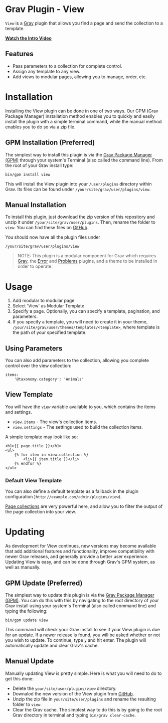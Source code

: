 # Grav Plugin - View

`View` is a [Grav](http://github.com/getgrav/grav) plugin that allows you find a page and send the collection to a template.

**[Watch the Intro Video](https://youtu.be/wy3OgNIddoc)**

## Features

* Pass parameters to a collection for complete control.
* Assign any template to any view.
* Add views to modular pages, allowing you to manage, order, etc.

# Installation

Installing the View plugin can be done in one of two ways. Our GPM (Grav Package Manager) installation method enables you to quickly and easily install the plugin with a simple terminal command, while the manual method enables you to do so via a zip file.

## GPM Installation (Preferred)

The simplest way to install this plugin is via the [Grav Package Manager (GPM)](http://learn.getgrav.org/advanced/grav-gpm) through your system's Terminal (also called the command line).  From the root of your Grav install type:

    bin/gpm install view

This will install the View plugin into your `/user/plugins` directory within Grav. Its files can be found under `/your/site/grav/user/plugins/view`.

## Manual Installation

To install this plugin, just download the zip version of this repository and unzip it under `/your/site/grav/user/plugins`. Then, rename the folder to `view`. You can find these files on [GitHub](https://github.com/ellioseven/grav-plugin-view).

You should now have all the plugin files under

	/your/site/grav/user/plugins/view

> NOTE: This plugin is a modular component for Grav which requires [Grav](http://github.com/getgrav/grav), the [Error](https://github.com/getgrav/grav-plugin-error) and [Problems](https://github.com/getgrav/grav-plugin-problems) plugins, and a theme to be installed in order to operate.

# Usage

1. Add modular to modular page
2. Select 'View' as Modular Template
3. Specify a page. Optionally, you can specify a template, pagination, and parameters.
4. If you specify a template, you will need to create it in your theme, 
`/your/site/grav/user/themes/templates/<template>`, where template is the path of your specified template.

## Using Parameters

You can also add parameters to the collection, allowing you complete control over the view collection:

```
items:
    '@taxonomy.category': 'Animals'
``` 

## View Template
 
You will have the `view` variable available to you, which contains the items and settings.

* `view.items` - The view's collection items.
* `view.settings` - The settings used to build the collection items.

A simple template may look like so:

```
<h1>{{ page.title }}</h1>
<ul>
    {% for item in view.collection %}
        <li>{{ item.title }}</li>
    {% endfor %}
</ul>
```

### Default View Template

You can also define a default template as a fallback in the plugin configuration )`http://example.com/admin/plugins/view`).

[Page collections](http://learn.getgrav.org/content/collections) are very powerful here, and allow you to filter the 
output of the page collection into your view.

# Updating

As development for View continues, new versions may become available that add additional features and functionality, improve compatibility with newer Grav releases, and generally provide a better user experience. Updating View is easy, and can be done through Grav's GPM system, as well as manually.

## GPM Update (Preferred)

The simplest way to update this plugin is via the [Grav Package Manager (GPM)](http://learn.getgrav.org/advanced/grav-gpm). You can do this with this by navigating to the root directory of your Grav install using your system's Terminal (also called command line) and typing the following:

    bin/gpm update view

This command will check your Grav install to see if your View plugin is due for an update. If a newer release is found, you will be asked whether or not you wish to update. To continue, type `y` and hit enter. The plugin will automatically update and clear Grav's cache.

## Manual Update

Manually updating View is pretty simple. Here is what you will need to do to get this done:

* Delete the `your/site/user/plugins/view` directory.
* Downalod the new version of the View plugin from [GitHub](hhttps://github.com/ellioseven/grav-plugin-view).
* Unzip the zip file in `your/site/user/plugins` and rename the resulting folder to `view`.
* Clear the Grav cache. The simplest way to do this is by going to the root Grav directory in terminal and typing `bin/grav clear-cache`.
